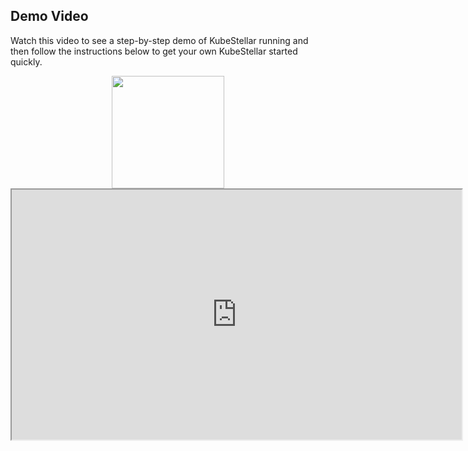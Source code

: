 <!--quickstart-0-demo-start-->
## Demo Video

Watch this video to see a step-by-step demo of KubeStellar running and then follow the instructions below to get your own KubeStellar started quickly.

<p align=center>
<div id="spinner1">
  <img width="180" height="180" src="../../../images/spinner.gif" class="centerImage">
</div>
<iframe width="720" height="400" src="https://www.youtube.com/embed/NMGH-bwsh7s?controls=0" title="YouTube video player" frameborder="1" allow="accelerometer; autoplay; clipboard-write; encrypted-media; gyroscope; picture-in-picture; web-share" allowfullscreen onload= "document.getElementById('spinner1').style.display='none';"></iframe>
</p>

<style type="text/css">
.centerImage
{
    display: block;
    margin: auto;
}
</style>
<!--quickstart-0-demo-end-->